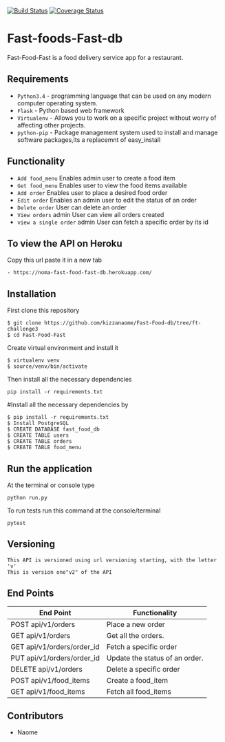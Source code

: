 
[![Build Status](https://travis-ci.org/kizzanaome/Fast-foods-Fast-db.svg?branch=ft-challenge3)](https://travis-ci.org/kizzanaome/Fast-foods-Fast-db)
[![Coverage Status](https://coveralls.io/repos/github/kizzanaome/Fast-foods-Fast-db/badge.svg?branch=f3-challenge3)](https://coveralls.io/github/kizzanaome/Fast-foods-Fast-db?branch=f3-challenge3)


# Fast-foods-Fast-db
Fast-Food-Fast is a food delivery service app for a restaurant.

## Requirements
- `Python3.4` - programming language that can be used on any modern computer operating system. 
- `Flask` - Python based web framework
- `Virtualenv` - Allows you to work on a specific project without worry of affecting other projects.
- `python-pip` - Package management system used to install and manage software packages,its a replacemnt of easy_install

## Functionality
- `Add food_menu` Enables admin user to create a food item
- `Get food_menu` Enables user to view the food items available
- `Add order` Enables user to place a  desired food order
- `Edit order` Enables an admin user to edit the status of an order
- `Delete order` User can delete an order
- `View orders` admin User can view all orders created
- `view a single order` admin User can fetch a specific order by its id


## To view the API on Heroku 
Copy this url paste it in a new tab
```
- https://noma-fast-food-fast-db.herokuapp.com/

```

## Installation
First clone this repository
```
$ git clone https://github.com/kizzanaome/Fast-Food-db/tree/ft-challenge3
$ cd Fast-Food-Fast
```
Create virtual environment and install it
```
$ virtualenv venv
$ source/venv/bin/activate
```
Then install all the necessary dependencies
```
pip install -r requirements.txt
```
#Install all the necessary dependencies by
```
$ pip install -r requirements.txt
$ Install PostgreSQL
$ CREATE DATABASE fast_food_db
$ CREATE TABLE users
$ CREATE TABLE orders
$ CREATE TABLE food_menu
```

## Run the application
At the terminal or console type
```
python run.py
```
To run tests run this command at the console/terminal
```
pytest
```
## Versioning
```
This API is versioned using url versioning starting, with the letter 'v'
This is version one"v2" of the API
```


## End Points
|           End Point                      |     Functionality     |
|   -------------------------------------- |-----------------------|
|     POST api/v1/orders                   | Place a new order     |  
|     GET  api/v1/orders                   | Get all the orders.   |   
|     GET  api/v1/orders/order_id          |Fetch a specific order |  
|     PUT api/v1/orders/order_id           |Update the status of an order.|
|     DELETE api/v1/orders                 |Delete a specific order|   
|     POST api/v1/food_items               |Create a food_item     |   
|     GET api/v1/food_items                |Fetch all food_items   |   



## Contributors
- Naome
